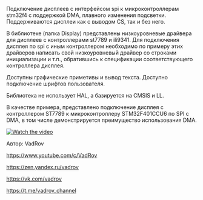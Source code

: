  Подключение дисплеев с интерфейсом spi к микроконтроллерам stm32f4 с поддержкой DMA, плавного изменения подсветки.
 Поддерживаются дисплеи как с выводом CS, так и без него.
 
 В библиотеке (папка Display) представлены низкоуровневые драйвера для дисплеев с контроллерами
 st7789 и ili9341. Для подключения дисплея по spi c иным контроллером необходимо по примеру этих драйверов написать
 свой низкоуровневый драйвер со строками инициализации и т.п., обратившись к спецификации соответствующего
 контроллера дисплея.
 
 Доступны графические приметивы и вывод текста. Доступно подключение шрифтов пользователя.
 
 Библиотека не использует HAL, а базируется на CMSIS и LL.
 
 В качестве примера, представлено подключение дисплея с контроллером ST7789 к микроконтроллеру STM32F401CCU6 по SPI с DMA,
 в том числе демонстрируется преимущество использования DMA.
 
 [![Watch the video](https://img.youtube.com/vi/8tIJ16riJqo/maxresdefault.jpg)](https://youtu.be/8tIJ16riJqo)

 Автор: VadRov
 
 https://www.youtube.com/c/VadRov
 
 https://zen.yandex.ru/vadrov
 
 https://vk.com/vadrov
 
 https://t.me/vadrov_channel
